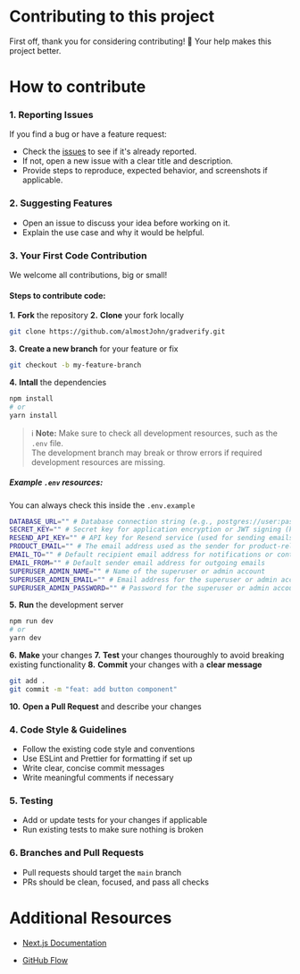 # Contributing to this project

First off, thank you for considering contributing! 🙌 Your help makes this project better.

# How to contribute

### 1. Reporting Issues

If you find a bug or have a feature request:

- Check the [issues](https://github.com/almostJohn/gradverify/issues) to see if it's already reported.
- If not, open a new issue with a clear title and description.
- Provide steps to reproduce, expected behavior, and screenshots if applicable.

### 2. Suggesting Features

- Open an issue to discuss your idea before working on it.
- Explain the use case and why it would be helpful.

### 3. Your First Code Contribution

We welcome all contributions, big or small!

#### Steps to contribute code:

**1.** **Fork** the repository
**2.** **Clone** your fork locally

```bash
git clone https://github.com/almostJohn/gradverify.git
```

**3.** **Create a new branch** for your feature or fix

```bash
git checkout -b my-feature-branch
```

**4.** **Intall** the dependencies

```bash
npm install
# or
yarn install
```

> ℹ️ **Note:**
> Make sure to check all development resources, such as the `.env` file.  
> The development branch may break or throw errors if required development resources are missing.

##### Example `.env` resources:

You can always check this inside the `.env.example`

```bash
DATABASE_URL="" # Database connection string (e.g., postgres://user:password@host:port/dbname)
SECRET_KEY="" # Secret key for application encryption or JWT signing (keep this secure)
RESEND_API_KEY="" # API key for Resend service (used for sending emails)
PRODUCT_EMAIL="" # The email address used as the sender for product-related emails
EMAIL_TO="" # Default recipient email address for notifications or contact forms
EMAIL_FROM="" # Default sender email address for outgoing emails
SUPERUSER_ADMIN_NAME="" # Name of the superuser or admin account
SUPERUSER_ADMIN_EMAIL="" # Email address for the superuser or admin account
SUPERUSER_ADMIN_PASSWORD="" # Password for the superuser or admin account (ensure strong and secure)
```

**5.** **Run** the development server

```bash
npm run dev
# or
yarn dev
```

**6.** **Make** your changes
**7.** **Test** your changes thouroughly to avoid breaking existing functionality
**8.** **Commit** your changes with a **clear message**

```bash
git add .
git commit -m "feat: add button component"
```

**10.** **Open a Pull Request** and describe your changes

### 4. Code Style & Guidelines

- Follow the existing code style and conventions
- Use ESLint and Prettier for formatting if set up
- Write clear, concise commit messages
- Write meaningful comments if necessary

### 5. Testing

- Add or update tests for your changes if applicable
- Run existing tests to make sure nothing is broken

### 6. Branches and Pull Requests

- Pull requests should target the `main` branch
- PRs should be clean, focused, and pass all checks

# Additional Resources

- [Next.js Documentation](https://nextjs.org/docs)

- [GitHub Flow](https://guides.github.com/introduction/flow/)
